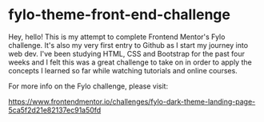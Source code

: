# fylo-theme-front-end-challenge


Hey, hello! This is my attempt to complete Frontend Mentor's Fylo challenge. It's also my very first entry to Github as I start my journey into web dev. I've been studying HTML, CSS and Bootstrap for the past four weeks and I felt this was a great challenge to take on in order to apply the concepts I learned so far while watching tutorials and online courses.  

For more info on the Fylo challenge, please visit:

https://www.frontendmentor.io/challenges/fylo-dark-theme-landing-page-5ca5f2d21e82137ec91a50fd
